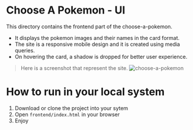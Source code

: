 # Choose A Pokemon - UI
This directory contains the frontend part of the choose-a-pokemon.

- It displays the pokemon images and their names in the card format.
- The site is a responsive mobile design and it is created using media queries. 
- On hovering the card, a shadow is dropped for better user experience.

> Here is a screenshot that represent the site.
![choose-a-pokemon](https://user-images.githubusercontent.com/20438252/56335045-7ff2b500-61b8-11e9-8158-4857b7a621e9.png)

# How to run in your local system
  1. Download or clone the project into your sytem
  2. Open `frontend/index.html` in your browser
  3. Enjoy
  